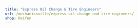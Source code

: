 ```yaml
---
title: "Express Oil Change & Tire Engineers"
url: /mechanicsville/express-oil-change-und-tire-engineers/
shop: Reifen
---
```

